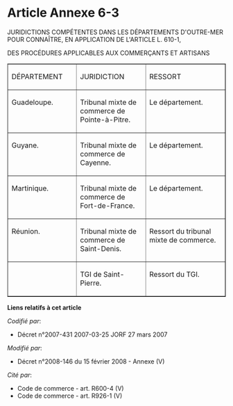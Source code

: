 # Article Annexe 6-3

JURIDICTIONS COMPÉTENTES DANS LES DÉPARTEMENTS D'OUTRE-MER POUR CONNAÎTRE, EN APPLICATION DE L'ARTICLE L. 610-1,

DES PROCÉDURES APPLICABLES AUX COMMERÇANTS ET ARTISANS

<table cellpadding="0" width="718" cellspacing="1" border="1" align="center">
  <tbody>
    <tr>
      <td width="189">

DÉPARTEMENT

</td>
      <td width="227">

JURIDICTION

</td>
      <td width="302">

RESSORT

</td>
    </tr>
    <tr>
      <td width="189" valign="top">

Guadeloupe.

</td>
      <td valign="top" width="227">

Tribunal mixte de commerce de Pointe-à-Pitre.

</td>
      <td valign="top" width="302">

Le département.

</td>
    </tr>
    <tr>
      <td valign="top" width="189">

Guyane.

</td>
      <td valign="top" width="227">

Tribunal mixte de commerce de Cayenne.

</td>
      <td width="302" valign="top">

Le département.

</td>
    </tr>
    <tr>
      <td valign="top" width="189">

Martinique.

</td>
      <td valign="top" width="227">

Tribunal mixte de commerce de Fort-de-France.

</td>
      <td width="302" valign="top">

Le département.

</td>
    </tr>
    <tr>
      <td width="189" valign="top">

Réunion.

</td>
      <td valign="top" width="227">

Tribunal mixte de commerce de Saint-Denis.

</td>
      <td width="302" valign="top">

Ressort du tribunal mixte de commerce.

</td>
    </tr>
    <tr>
      <td valign="top" width="189">
      </td><td valign="top" width="227">

TGI de Saint-Pierre.

</td>
      <td valign="top" width="302">

Ressort du TGI.

</td>
    </tr>
  </tbody>
</table>

**Liens relatifs à cet article**

_Codifié par_:

  - Décret n°2007-431 2007-03-25 JORF 27 mars 2007

_Modifié par_:

  - Décret n°2008-146 du 15 février 2008 -  Annexe (V)

_Cité par_:

  - Code de commerce - art. R600-4 (V)
  - Code de commerce - art. R926-1 (V)

